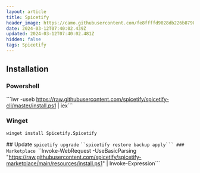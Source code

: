 ```yaml
---
layout: article
title: Spicetify
header_image: https://camo.githubusercontent.com/fe8ffffd9028db226b879830de0d6205b4644e47ed9574e2f5afdeed6672d93e/68747470733a2f2f692e696d6775722e636f6d2f6977634c4954512e706e67
date: 2024-03-12T07:40:02.439Z
updated: 2024-03-12T07:40:02.481Z
hidden: false
tags: Spicetify
---
```

## Installation
### Powershell
`﻿``iwr -useb https://raw.githubusercontent.com/spicetify/spicetify-cli/master/install.ps1 | iex```
### W﻿inget
```winget install Spicetify.Spicetify﻿```

##﻿ Update
```﻿spicetify upgrade```
`﻿``spicetify restore backup apply```
#﻿## Marketplace
`﻿``Invoke-WebRequest -UseBasicParsing "https://raw.githubusercontent.com/spicetify/spicetify-marketplace/main/resources/install.ps1" | Invoke-Expression```
